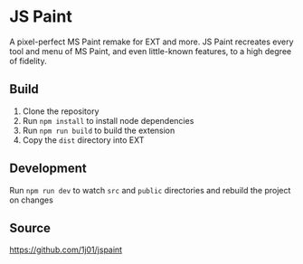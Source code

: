 # JS Paint

A pixel-perfect MS Paint remake for EXT and more. JS Paint recreates every tool
and menu of MS Paint, and even little-known features, to a high degree of
fidelity.

## Build

1. Clone the repository
2. Run `npm install` to install node dependencies
3. Run `npm run build` to build the extension
4. Copy the `dist` directory into EXT

## Development

Run `npm run dev` to watch `src` and `public` directories and rebuild the
project on changes

## Source
https://github.com/1j01/jspaint
